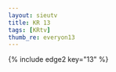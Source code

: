 ```yaml
--- 
layout: sieutv
title: KR 13
tags: [KRtv]
thumb_re: everyon13
---
```

{% include edge2 key="13" %} 
